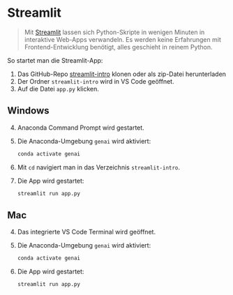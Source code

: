 # Streamlit

> Mit [Streamlit](https://streamlit.io) lassen sich Python-Skripte in wenigen Minuten in interaktive Web-Apps verwandeln.  Es werden keine  Erfahrungen mit Frontend-Entwicklung benötigt, alles geschieht in reinem Python.

So startet man die Streamlit-App:

1. Das GitHub-Repo [streamlit-intro](https://github.com/kirenz/streamlit-intro) klonen oder als zip-Datei herunterladen
2. Der Ordner `streamlit-intro` wird in VS Code geöffnet.
3. Auf die Datei `app.py` klicken.


## Windows

4. Anaconda Command Prompt wird gestartet.
5. Die Anaconda-Umgebung `genai` wird aktiviert:

   ```bash
   conda activate genai
   ```

6. Mit `cd` navigiert man in das Verzeichnis `streamlit-intro`.
7. Die App wird gestartet:

   ```bash
   streamlit run app.py
   ```




## Mac


4. Das integrierte VS Code Terminal wird geöffnet.
5. Die Anaconda-Umgebung `genai` wird aktiviert:

   ```bash
   conda activate genai
   ```

6. Die App wird gestartet:

   ```bash
   streamlit run app.py
   ```
